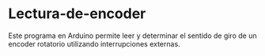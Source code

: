 # Lectura-de-encoder
Este programa en Arduino permite leer y determinar el sentido de giro de un encoder rotatorio utilizando interrupciones externas.
